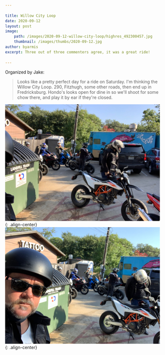 ```yaml
---

title: Willow City Loop
date: 2020-09-12
layout: post
image:
    path: /images/2020-09-12-willow-city-loop/highres_492300457.jpg
    thumbnail: /images/thumbs/2020-09-12.jpg
author: byarmis
excerpt: Three out of three commenters agree, it was a great ride!

---
```


Organized by Jake:

> Looks like a pretty perfect day for a ride on Saturday. I'm thinking the Willow City Loop. 290, Fitzhugh, some other roads, then end up in Fredricksburg. Hondo's looks open for dine in so we'll shoot for some chow there, and play it by ear if they're closed.

![center-aligned-image](/images/2020-09-12-willow-city-loop/highres_492300454.jpg){: .align-center}
![center-aligned-image](/images/2020-09-12-willow-city-loop/highres_492300459.jpg){: .align-center}

